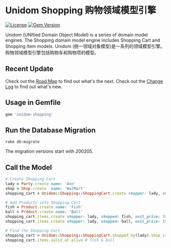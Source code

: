 # Unidom Shopping 购物领域模型引擎

[![License](https://img.shields.io/badge/license-MIT-green.svg)](http://opensource.org/licenses/MIT)
[![Gem Version](https://badge.fury.io/rb/unidom-shopping.svg)](https://badge.fury.io/rb/unidom-shopping)

Unidom (UNIfied Domain Object Model) is a series of domain model engines. The Shopping domain model engine includes Shopping Cart and Shopping Item models.
Unidom (统一领域对象模型)是一系列的领域模型引擎。购物领域模型引擎包括购物车和购物项的模型。

## Recent Update
Check out the [Road Map](ROADMAP.md) to find out what's the next.
Check out the [Change Log](CHANGELOG.md) to find out what's new.

## Usage in Gemfile
```ruby
gem 'unidom-shopping'
```

## Run the Database Migration
```shell
rake db:migrate
```
The migration versions start with 200205.

## Call the Model
```ruby
# Create Shopping Cart
lady = Party.create name: 'Ann'
shop = Shop.create  name: 'WalMart'
shopping_cart = Unidom::Shopping::ShoppingCart.create shopper: lady, shop: shop, opened_at: Time.now

# Add Products into Shopping Cart
fish = Product.create name: 'Fish'
ball = Prdduct.create name: 'Ball'
shopping_cart.items.create shopper: lady, shopped: fish, unit_price: 39.96, quantity: 2, opened_at: Time.now
shopping_cart.items.create shopper: lady, shopped: ball, unit_price: 19.99, quantity: 1, opened_at: Time.now

# Find the Shopping Cart
shopping_cart = Unidom::Shopping::ShoppingCart.shopped_by(lady).shop_is(shop).valid_at.alive.first
shopping_cart.items.valid_at.alive # fish & ball
```
